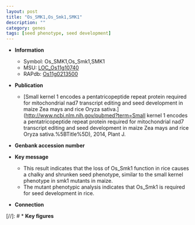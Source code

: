 ```yaml
---
layout: post
title: "Os_SMK1,Os_Smk1,SMK1"
description: ""
category: genes
tags: [seed phenotype, seed development]
---
```


* **Information**  
    + Symbol: Os_SMK1,Os_Smk1,SMK1  
    + MSU: [LOC_Os11g10740](http://rice.uga.edu/cgi-bin/ORF_infopage.cgi?orf=LOC_Os11g10740)  
    + RAPdb: [Os11g0213500](http://rapdb.dna.affrc.go.jp/viewer/gbrowse_details/irgsp1?name=Os11g0213500)  

* **Publication**  
    + [Small kernel 1 encodes a pentatricopeptide repeat protein required for mitochondrial nad7 transcript editing and seed development in maize Zea mays and rice Oryza sativa.](http://www.ncbi.nlm.nih.gov/pubmed?term=Small kernel 1 encodes a pentatricopeptide repeat protein required for mitochondrial nad7 transcript editing and seed development in maize Zea mays and rice Oryza sativa.%5BTitle%5D), 2014, Plant J.

* **Genbank accession number**  

* **Key message**  
    + This result indicates that the loss of Os_Smk1 function in rice causes a chalky and shrunken seed phenotype, similar to the small kernel phenotype in smk1 mutants in maize.
    + The mutant phenotypic analysis indicates that Os_Smk1 is required for seed development in rice.

* **Connection**  

[//]: # * **Key figures**  


